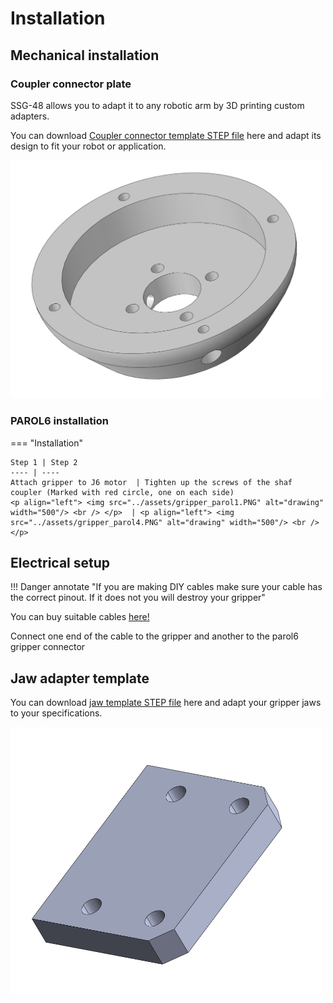 # Installation


## **Mechanical installation**

### **Coupler connector plate**

SSG-48 allows you to adapt it to any robotic arm by 3D printing custom adapters.

You can download [Coupler connector template STEP file]() here and adapt its design to fit your robot or application.
<p align="left"> <img src="../assets/Capture.PNG" alt="drawing" width="500"/> <br /> </p> 


### **PAROL6 installation**

=== "Installation"

    Step 1 | Step 2 
    ---- | ---- 
    Attach gripper to J6 motor  | Tighten up the screws of the shaf coupler (Marked with red circle, one on each side)
    <p align="left"> <img src="../assets/gripper_parol1.PNG" alt="drawing" width="500"/> <br /> </p>  | <p align="left"> <img src="../assets/gripper_parol4.PNG" alt="drawing" width="500"/> <br /> </p>

## **Electrical setup**

!!! Danger annotate "If you are making DIY cables make sure your cable has the correct pinout. If it does not you will destroy your gripper" 

You can buy suitable cables [here!](https://source-robotics.com/products/gripper-cable)

Connect one end of the cable to the gripper and another to the parol6 gripper connector


## **Jaw adapter template**

You can download [jaw template STEP file]() here and adapt your gripper jaws to your specifications.

<p align="left"> <img src="../assets/jaw_plate.PNG" alt="drawing" width="500"/> <br /> </p> 
